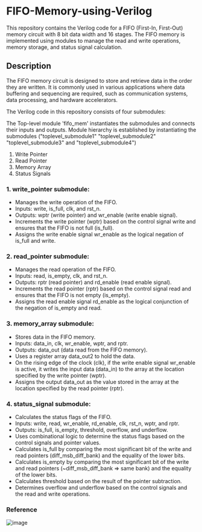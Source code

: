 # FIFO-Memory-using-Verilog

This repository contains the Verilog code for a FIFO (First-In, First-Out) memory circuit with 8 bit data width and 16 stages. The FIFO memory is implemented using modules to manage the read and write operations, memory storage, and status signal calculation.

## Description
The FIFO memory circuit is designed to store and retrieve data in the order they are written. It is commonly used in various applications where data buffering and sequencing are required, such as communication systems, data processing, and hardware accelerators.

The Verilog code in this repository consists of four submodules:

The Top-level module 'fifo_mem' instantiates the submodules and connects their inputs and outputs. Module hierarchy is established by instantiating the submodules ("toplevel_submodule1" "toplevel_submodule2" "toplevel_submodule3" and "toplevel_submodule4")

1. Write Pointer
2. Read Pointer
3. Memory Array
4. Status Signals

### 1. write_pointer submodule:
- Manages the write operation of the FIFO.
- Inputs: write, is_full, clk, and rst_n.
- Outputs: wptr (write pointer) and wr_enable (write enable signal).
- Increments the write pointer (wptr) based on the control signal write and ensures that the FIFO is not full (is_full).
- Assigns the write enable signal wr_enable as the logical negation of is_full and write.

### 2. read_pointer submodule:
- Manages the read operation of the FIFO.
- Inputs: read, is_empty, clk, and rst_n.
- Outputs: rptr (read pointer) and rd_enable (read enable signal).
- Increments the read pointer (rptr) based on the control signal read and ensures that the FIFO is not empty (is_empty).
- Assigns the read enable signal rd_enable as the logical conjunction of the negation of is_empty and read.

### 3. memory_array submodule:
- Stores data in the FIFO memory.
- Inputs: data_in, clk, wr_enable, wptr, and rptr.
- Outputs: data_out (data read from the FIFO memory).
- Uses a register array data_out2 to hold the data.
- On the rising edge of the clock (clk), if the write enable signal wr_enable is active, it writes the input data (data_in) to the array at the location specified by the write pointer (wptr).
- Assigns the output data_out as the value stored in the array at the location specified by the read pointer (rptr).

### 4. status_signal submodule:
- Calculates the status flags of the FIFO.
- Inputs: write, read, wr_enable, rd_enable, clk, rst_n, wptr, and rptr.
- Outputs: is_full, is_empty, threshold, overflow, and underflow.
- Uses combinational logic to determine the status flags based on the control signals and pointer values.
- Calculates is_full by comparing the most significant bit of the write and read pointers (diff_msb_diff_bank) and the equality of the lower bits.
- Calculates is_empty by comparing the most significant bit of the write and read pointers (~diff_msb_diff_bank => same bank) and the equality of the lower bits.
- Calculates threshold based on the result of the pointer subtraction.
- Determines overflow and underflow based on the control signals and the read and write operations.

### Reference
![image](https://github.com/prerna-sarkar/FIFO-Memory-using-Verilog/assets/40262089/7a4d246b-dcd8-4554-9b13-e9a9cdc4fc0e)




